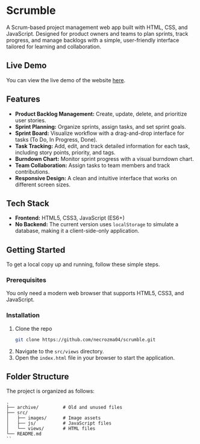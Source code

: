 # Scrumble

A Scrum-based project management web app built with HTML, CSS, and JavaScript. Designed for product owners and teams to plan sprints, track progress, and manage backlogs with a simple, user-friendly interface tailored for learning and collaboration.

## Live Demo

You can view the live demo of the website [here](https://necrozma04.github.io/scrumble/src/views/index.html).

## Features

*   **Product Backlog Management:** Create, update, delete, and prioritize user stories.
*   **Sprint Planning:** Organize sprints, assign tasks, and set sprint goals.
*   **Sprint Board:** Visualize workflow with a drag-and-drop interface for tasks (To Do, In Progress, Done).
*   **Task Tracking:** Add, edit, and track detailed information for each task, including story points, priority, and tags.
*   **Burndown Chart:** Monitor sprint progress with a visual burndown chart.
*   **Team Collaboration:** Assign tasks to team members and track contributions.
*   **Responsive Design:** A clean and intuitive interface that works on different screen sizes.

## Tech Stack

*   **Frontend:** HTML5, CSS3, JavaScript (ES6+)
*   **No Backend:** The current version uses `localStorage` to simulate a database, making it a client-side-only application.

## Getting Started

To get a local copy up and running, follow these simple steps.

### Prerequisites

You only need a modern web browser that supports HTML5, CSS3, and JavaScript.

### Installation

1.  Clone the repo
    ```sh
    git clone https://github.com/necrozma04/scrumble.git
    ```
2.  Navigate to the `src/views` directory.
3.  Open the `index.html` file in your browser to start the application.

## Folder Structure

The project is organized as follows:

```
.
├── archive/         # Old and unused files
├── src/
│   ├── images/      # Image assets
│   ├── js/          # JavaScript files
│   └── views/       # HTML files
└── README.md
``

